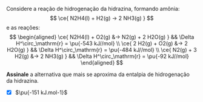 Considere a reação de hidrogenação da hidrazina, formando amônia:
$$
    \ce{ N2H4(l) + H2(g) -> 2 NH3(g) }
$$
e as reações:
$$
\begin{aligned}
    \ce{ N2H4(l) + O2(g) &-> N2(g) + 2 H2O(g) } && \Delta H^\circ_\mathrm{r} = \pu{-543 kJ//mol} \\
    \ce{ 2 H2(g) + O2(g) &-> 2 H2O(g) }         && \Delta H^\circ_\mathrm{r} = \pu{-484 kJ//mol} \\
    \ce{ N2(g) + 3 H2(g) &-> 2 NH3(g) }         && \Delta H^\circ_\mathrm{r} = \pu{-92 kJ//mol}
\end{aligned}
$$

**Assinale** a alternativa que mais se aproxima da entalpia de hidrogenação da hidrazina.

- [x] $\pu{-151 kJ.mol-1}$


